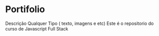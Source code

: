 # Portifolio
Descrição Qualquer Tipo ( texto, imagens e etc)
Este é o repositorio do curso de Javascript Full Stack
